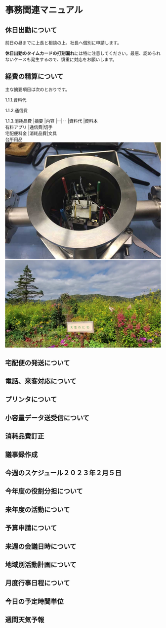 # 事務関連マニュアル
## 休日出勤について
前日の昼までに上長と相談の上、社長へ個別に申請します。

**休日出勤のタイムカードの打刻漏れ**には特に注意してください。最悪、認められ
ないケースも発生するので、慎重に対応をお願いします。
## 経費の精算について
主な摘要項目は次のとおりです。

1.1.1.資料代

1.1.2.通信費

1.1.3.消耗品費
|摘要 |内容
|--|--
|資料代 |資料本<br>有料アプリ
|通信費|切手<br>宅配便料金
|消耗品費|文具<br>台所用品
![オアシスガーデン](img/20190220.jpg)
![北海道](img/hokkaidoOasysGarden.jpg)

## 宅配便の発送について
## 電話、来客対応について
## プリンタについて
## 小容量データ送受信について
## 消耗品費訂正
## 議事録作成
## 今週のスケジュール２０２３年２月５日
## 今年度の役割分担について
## 来年度の活動について
## 予算申請について
## 来週の会議日時について
## 地域別活動計画について
## 月度行事日程について
## 今日の予定時間単位
## 週間天気予報





